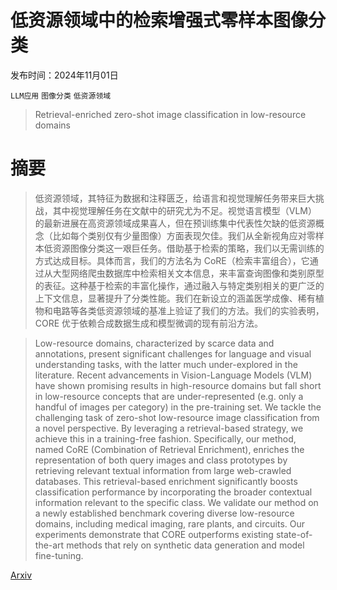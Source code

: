 # 低资源领域中的检索增强式零样本图像分类

发布时间：2024年11月01日

`LLM应用` `图像分类` `低资源领域`

> Retrieval-enriched zero-shot image classification in low-resource domains

# 摘要

> 低资源领域，其特征为数据和注释匮乏，给语言和视觉理解任务带来巨大挑战，其中视觉理解任务在文献中的研究尤为不足。视觉语言模型（VLM）的最新进展在高资源领域成果喜人，但在预训练集中代表性欠缺的低资源概念（比如每个类别仅有少量图像）方面表现欠佳。我们从全新视角应对零样本低资源图像分类这一艰巨任务。借助基于检索的策略，我们以无需训练的方式达成目标。具体而言，我们的方法名为 CoRE（检索丰富组合），它通过从大型网络爬虫数据库中检索相关文本信息，来丰富查询图像和类别原型的表征。这种基于检索的丰富化操作，通过融入与特定类别相关的更广泛的上下文信息，显著提升了分类性能。我们在新设立的涵盖医学成像、稀有植物和电路等各类低资源领域的基准上验证了我们的方法。我们的实验表明，CORE 优于依赖合成数据生成和模型微调的现有前沿方法。

> Low-resource domains, characterized by scarce data and annotations, present significant challenges for language and visual understanding tasks, with the latter much under-explored in the literature. Recent advancements in Vision-Language Models (VLM) have shown promising results in high-resource domains but fall short in low-resource concepts that are under-represented (e.g. only a handful of images per category) in the pre-training set. We tackle the challenging task of zero-shot low-resource image classification from a novel perspective. By leveraging a retrieval-based strategy, we achieve this in a training-free fashion. Specifically, our method, named CoRE (Combination of Retrieval Enrichment), enriches the representation of both query images and class prototypes by retrieving relevant textual information from large web-crawled databases. This retrieval-based enrichment significantly boosts classification performance by incorporating the broader contextual information relevant to the specific class. We validate our method on a newly established benchmark covering diverse low-resource domains, including medical imaging, rare plants, and circuits. Our experiments demonstrate that CORE outperforms existing state-of-the-art methods that rely on synthetic data generation and model fine-tuning.

[Arxiv](https://arxiv.org/abs/2411.00988)